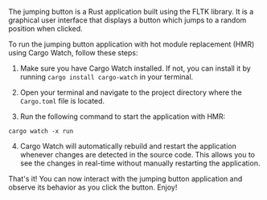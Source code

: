 The jumping button is a Rust application built using the FLTK library. It is a graphical user interface that displays a button which jumps to a random position when clicked.

To run the jumping button application with hot module replacement (HMR) using Cargo Watch, follow these steps:

1. Make sure you have Cargo Watch installed. If not, you can install it by running `cargo install cargo-watch` in your terminal.

2. Open your terminal and navigate to the project directory where the `Cargo.toml` file is located.

3. Run the following command to start the application with HMR:
  ```
  cargo watch -x run
  ```

4. Cargo Watch will automatically rebuild and restart the application whenever changes are detected in the source code. This allows you to see the changes in real-time without manually restarting the application.

That's it! You can now interact with the jumping button application and observe its behavior as you click the button. Enjoy!